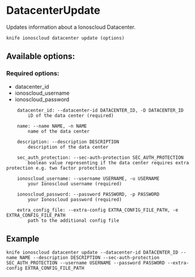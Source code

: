 # DatacenterUpdate

Updates information about a Ionoscloud Datacenter.

```text
knife ionoscloud datacenter update (options)
```

## Available options:

### Required options:

* datacenter\_id
* ionoscloud\_username
* ionoscloud\_password

```text
    datacenter_id: --datacenter-id DATACENTER_ID, -D DATACENTER_ID
        iD of the data center (required)

    name: --name NAME, -n NAME
        name of the data center

    description: --description DESCRIPTION
        description of the data center

    sec_auth_protection: --sec-auth-protection SEC_AUTH_PROTECTION
        boolean value representing if the data center requires extra protection e.g. two factor protection

    ionoscloud_username: --username USERNAME, -u USERNAME
        your Ionoscloud username (required)

    ionoscloud_password: --password PASSWORD, -p PASSWORD
        your Ionoscloud password (required)

    extra_config_file: --extra-config EXTRA_CONFIG_FILE_PATH, -e EXTRA_CONFIG_FILE_PATH
        path to the additional config file

```
## Example

```text
knife ionoscloud datacenter update --datacenter-id DATACENTER_ID --name NAME --description DESCRIPTION --sec-auth-protection SEC_AUTH_PROTECTION --username USERNAME --password PASSWORD --extra-config EXTRA_CONFIG_FILE_PATH
```
